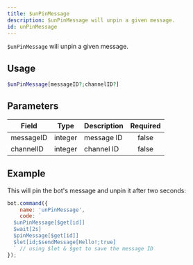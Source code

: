 ```yaml
---
title: $unPinMessage
description: $unPinMessage will unpin a given message.
id: unPinMessage
---
```


`$unPinMessage` will unpin a given message.

## Usage

```php
$unPinMessage[messageID?;channelID?]
```

## Parameters 

| Field     | Type    | Description     | Required |
|-----------|---------|-----------------|:--------:|
| messageID   | integer | message ID        |   false   |
| channelID   | integer | channel ID        |   false   |

## Example

This will pin the bot's message and unpin it after two seconds:

```javascript
bot.command({
    name: 'unPinMessage',
    code: `
  $unPinMessage[$get[id]]
  $wait[2s]
  $pinMessage[$get[id]]
  $let[id;$sendMessage[Hello!;true]
  ` // using $let & $get to save the message ID
});
```
